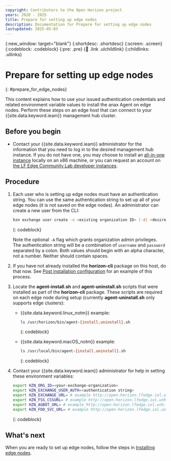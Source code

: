 ```yaml
---
copyright: Contributors to the Open Horizon project
years: 2020 - 2025
title: Prepare for setting up edge nodes
description: Documentation for Prepare for setting up edge nodes
lastupdated: 2025-05-03
---
```


{:new_window: target="blank"}
{:shortdesc: .shortdesc}
{:screen: .screen}
{:codeblock: .codeblock}
{:pre: .pre}
{:child: .link .ulchildlink}
{:childlinks: .ullinks}

# Prepare for setting up edge nodes
{: #prepare_for_edge_nodes}

This content explains how to use your issued authentication credentials and related environment variable values to install the anax Agent on edge nodes. Perform these steps on an edge host that can connect to your {{site.data.keyword.ieam}} management hub cluster.

## Before you begin

- Contact your {{site.data.keyword.ieam}} administrator for the information that you need to log in to the desired management hub instance.  If you do not have one, you may choose to install an [all-in-one instance](https://open-horizon.github.io/docs/mgmt-hub/docs/) locally on an x86 machine, or you can request an account on [the LF Edge Community Lab developer instances](https://wiki.lfedge.org/display/LE/Open+Horizon+Management+Hub+Developer+Instance).

## Procedure

1. Each user who is setting up edge nodes must have an authentication string. You can use the same authentication string to set up all of your edge nodes (it is not saved on the edge nodes). An administrator can create a new user from the CLI:

   ```bash
   hzn exchange user create -o <existing organization ID> [-A] <desired username> <desired password> <user email address>
   ```
   {: codeblock}

   Note the optional `-A` flag which grants organization admin privileges.  The authentication string will be a combination of `username` and `password` separated by a colon.  Both values should begin with an alpha character, not a number.  Neither should contain spaces.

2. If you have not already installed the **horizon-cli** package on this host, do that now. See [Post installation configuration](post_install.md#postconfig) for an example of this process.

3. Locate the **agent-install.sh** and **agent-uninstall.sh** scripts that were installed as part of the **horizon-cli** package. These scripts are required on each edge node during setup (currently **agent-uninstall.sh** only supports edge clusters):

   - {{site.data.keyword.linux_notm}} example:

     ```bash
     ls /usr/horizon/bin/agent-{install,uninstall}.sh
     ```
     {: codeblock}

   - {{site.data.keyword.macOS_notm}} example:

     ```bash
     ls /usr/local/bin/agent-{install,uninstall}.sh
     ```
     {: codeblock}

4. Contact your {{site.data.keyword.ieam}} administrator for help in setting these environment variables:

   ```bash
   export HZN_ORG_ID=<your-exchange-organization>
   export HZN_EXCHANGE_USER_AUTH=<authentication string>
   export HZN_EXCHANGE_URL= # example http://open-horizon.lfedge.iol.unh.edu:3090/v1
   export HZN_FSS_CSSURL= # example http://open-horizon.lfedge.iol.unh.edu:9443/
   export HZN_AGBOT_URL= # example http://open-horizon.lfedge.iol.unh.edu:3111
   export HZN_FDO_SVC_URL= # example http://open-horizon.lfedge.iol.unh.edu:9008/api
   ```
   {: codeblock}

## What's next

When you are ready to set up edge nodes, follow the steps in [Installing edge nodes](../installing/installing_edge_nodes.md).
